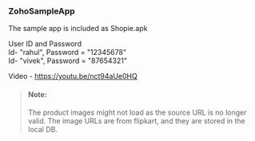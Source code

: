 ### ZohoSampleApp
The sample app is included as Shopie.apk

User ID and Password\
Id- "rahul", Password = "12345678"\
Id- "vivek", Password = "87654321"



Video - https://youtu.be/nct94aUe0HQ


> #### Note: 
> The product images might not load as the source URL is no longer valid.
> The image URLs are from flipkart, and they are stored in the local DB.
